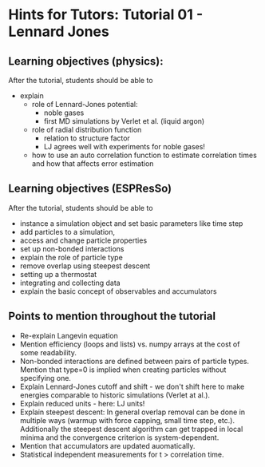 # Hints for Tutors: Tutorial 01 - Lennard Jones

## Learning objectives (physics):

After the tutorial, students should be able to 

* explain
    * role of Lennard-Jones potential:
      * noble gases
      * first MD simulations by Verlet et al. (liquid argon)
    * role of radial distribution function
      * relation to structure factor
      * LJ agrees well with experiments for noble gases!
    * how to use an auto correlation function to estimate correlation times and how that affects error estimation


## Learning objectives (ESPResSo)

After the tutorial, students should be able to 

* instance a simulation object and set basic parameters like time step
* add particles to a simulation, 
* access and change particle properties
* set up non-bonded interactions
* explain the role of particle type
* remove overlap using steepest descent
* setting up a thermostat
* integrating and collecting data
* explain the basic concept of observables and accumulators

## Points to mention throughout the tutorial

* Re-explain Langevin equation
* Mention efficiency (loops and lists) vs. numpy arrays at the cost of some readability.
* Non-bonded interactions are defined between pairs of particle types.
  Mention that type=0 is implied when creating particles without specifying one.
* Explain Lennard-Jones cutoff and shift - we don't shift here to make energies comparable to historic simulations (Verlet at al.).
* Explain reduced units - here: LJ units!
* Explain steepest descent: In general overlap removal can
  be done in multiple ways (warmup with force capping, 
  small time step, etc.).
  Additionally the steepest descent algorithm can get trapped in local minima and the convergence criterion is system-dependent.
* Mention that accumulators are updated auomatically.
* Statistical independent measurements for t > correlation time.
